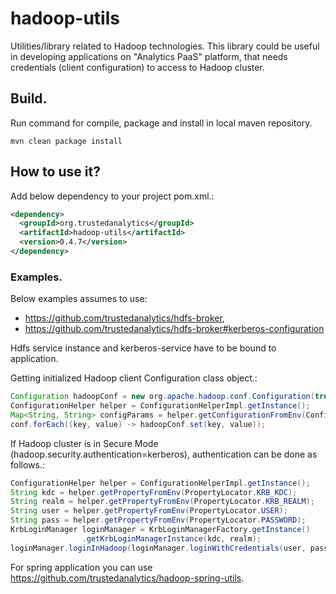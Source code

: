# hadoop-utils
Utilities/library related to Hadoop technologies. This library could be useful in 
developing applications on "Analytics PaaS" platform, that needs credentials (client configuration) 
to access to Hadoop cluster.

## Build. 
Run command for compile, package and install in local maven repository.
```
mvn clean package install
```

## How to use it?
Add below dependency to your project pom.xml.:
```xml
<dependency>
  <groupId>org.trustedanalytics</groupId>
  <artifactId>hadoop-utils</artifactId>
  <version>0.4.7</version>
</dependency>
```


### Examples.
Below examples assumes to use:
*  https://github.com/trustedanalytics/hdfs-broker,
*  https://github.com/trustedanalytics/hdfs-broker#kerberos-configuration

Hdfs service instance and kerberos-service have to be bound to application.

Getting initialized Hadoop client Configuration class object.:

```java
Configuration hadoopConf = new org.apache.hadoop.conf.Configuration(true);
ConfigurationHelper helper = ConfigurationHelperImpl.getInstance();
Map<String, String> configParams = helper.getConfigurationFromEnv(ConfigurationLocator.HADOOP);
conf.forEach((key, value) -> hadoopConf.set(key, value));

```

If Hadoop cluster is in Secure Mode (hadoop.security.authentication=kerberos), 
authentication can be done as follows.:

```java
ConfigurationHelper helper = ConfigurationHelperImpl.getInstance();
String kdc = helper.getPropertyFromEnv(PropertyLocator.KRB_KDC);
String realm = helper.getPropertyFromEnv(PropertyLocator.KRB_REALM);
String user = helper.getPropertyFromEnv(PropertyLocator.USER);
String pass = helper.getPropertyFromEnv(PropertyLocator.PASSWORD);
KrbLoginManager loginManager = KrbLoginManagerFactory.getInstance()
                .getKrbLoginManagerInstance(kdc, realm);
loginManager.loginInHadoop(loginManager.loginWithCredentials(user, pass.toCharArray()), conf);
```

For spring application you can use https://github.com/trustedanalytics/hadoop-spring-utils.
